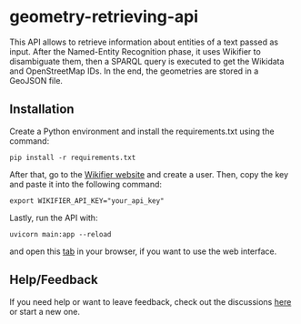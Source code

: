 # geometry-retrieving-api
This API allows to retrieve information about entities of a text passed as input. After the Named-Entity Recognition phase, it uses Wikifier to disambiguate them, then a SPARQL query is executed to get the Wikidata and OpenStreetMap IDs. In the end, the geometries are stored in a GeoJSON file.

## Installation
Create a Python environment and install the requirements.txt using the command:

```shell
pip install -r requirements.txt
```

After that, go to the [Wikifier website](https://wikifier.org/register.html) and create a user. Then, copy the key and paste it into the following command:

```shell
export WIKIFIER_API_KEY="your_api_key"
```

Lastly, run the API with:

```shell
uvicorn main:app --reload
```

and open this [tab](http://127.0.0.1:8000/docs) in your browser, if you want to use the web interface.

## Help/Feedback
If you need help or want to leave feedback, check out the discussions [here](https://github.com/AIMH-DHgroup/geometry-retrieving-api/discussions) or start a new one.
